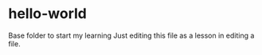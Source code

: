 # hello-world
Base folder to start my learning
Just editing this file as a lesson in editing a file.
